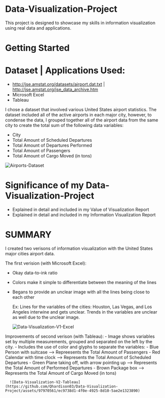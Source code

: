 # Data-Visualization-Project

This project is designed to showcase my skills in information visualization using real data and applications. 

# Getting Started
  # Dataset | Applications Used:
   - http://jse.amstat.org/datasets/airport.dat.txt | http://jse.amstat.org/jse_data_archive.htm
   - Microsoft Excel
   - Tableau

I chose a dataset that involved various United States airport statistics. The dataset included all of the active airports in each major city, however, to condense the data, I grouped together all of the airport data from the same city to create the total sum of the following data variables: 

  - City
  - Total Amount of Scheduled Departures
  - Total Amount of Departures Performed
  - Total Amount of Passengers
  - Total Amount of Cargo Moved (in tons)

![Airports-Dataset](https://github.com/Qhardison03/Data-Visualization-Project/assets/97970561/cc8fcc64-2857-4167-9170-5fbde5647d2a)

# Significance of my Data-Visualization-Project
 - Explained in detail and included in my Value of Visualization Report
 - Explained in detail and included in my Information Visualization Report

  # SUMMARY 
I created two verisons of information visualization with the United States major cities airport data. 

  The first verision (with Microsoft Excel): 
   - Okay data-to-ink ratio
   - Colors make it simple to differentiate between the meaning of the lines
   - Begans to provide an unclear image with all the lines being close to each other
     
       Ex: Lines for the variables of the cities: Houston, Las Vegas, and Los Angeles interwine and gets unclear. Trends in the variables are unclear as well due to the unclear image.
     
     ![Data-Visualization-V1-Excel](https://github.com/Qhardison03/Data-Visualization-Project/assets/97970561/49373936-5be4-4db6-b38b-a58c2406f7fd)

  Improvements of second verison (with Tableau): 
    - Image shows variables set by multiple measurements, grouped and separated on the left by the city.
    - Includes the use of color and glyphs to separate the variables:
      - Blue Person with suitcase --> Repreesents the Total Amount of Passengers 
      - Red Calendar with time clock --> Represents the Total Amount of Scheduled Departures 
      - Green Plane taking off, with arrow pointing up --> Represents the Total Amount of Performed Departures
      - Brown Package box --> Represents the Total Amount of Cargo Moved (in tons) 

      ![Data-Visualization-V2-Tableau](https://github.com/Qhardison03/Data-Visualization-Project/assets/97970561/ec9738d1-4f0e-4925-8d10-5ae2e1323890)
